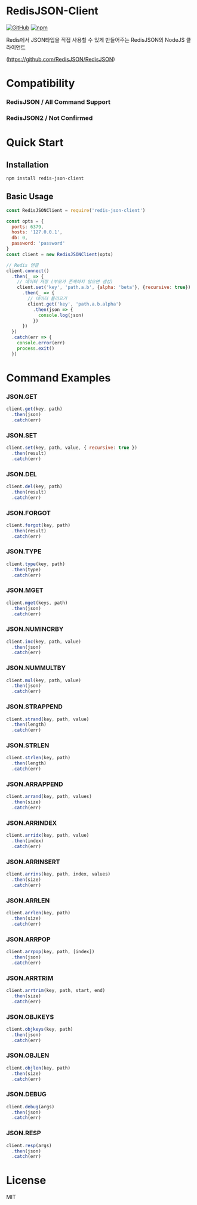
# RedisJSON-Client
[![GitHub](https://img.shields.io/github/license/hojin-jeong/redis-json-client)](https://github.com/hojin-jeong/redis-json-client/blob/master/license.md)
[![npm](https://img.shields.io/npm/v/redis-json-client)](https://badge.fury.io/js/redis-json-client)

Redis에서 JSON타입을 직접 사용할 수 있게 만들어주는 RedisJSON의 NodeJS 클라이언트

(https://github.com/RedisJSON/RedisJSON)

# Compatibility

### RedisJSON / All Command Support
### RedisJSON2 / Not Confirmed

# Quick Start

## Installation
```shell
npm install redis-json-client
```

## Basic Usage
```javascript
const RedisJSONClient = require('redis-json-client')

const opts = {
  ports: 6379,
  hosts: '127.0.0.1',
  db: 0,
  password: 'password'
}
const client = new RedisJSONClient(opts)

// Redis 연결
client.connect()
  .then(_ => {
    // 데이터 저장 (부모가 존재하지 않으면 생성)
    client.set('key', 'path.a.b', {alpha: 'beta'}, {recursive: true})
      .then(_ => {
        // 데이터 불러오기
        client.get('key', 'path.a.b.alpha')
          .then(json => {
            console.log(json)
          })      
      })  
  })
  .catch(err => {
    console.error(err)
    process.exit()  
  })
```

# Command Examples

### JSON.GET
```javascript
client.get(key, path)
  .then(json)
  .catch(err)
```
### JSON.SET
```javascript
client.set(key, path, value, { recursive: true })
  .then(result)
  .catch(err)
```
### JSON.DEL
```javascript
client.del(key, path)
  .then(result)
  .catch(err)
```
### JSON.FORGOT
```javascript
client.forgot(key, path)
  .then(result)
  .catch(err)
```
### JSON.TYPE
```javascript
client.type(key, path)
  .then(type)
  .catch(err)
```
### JSON.MGET
```javascript
client.mget(keys, path)
  .then(json)
  .catch(err)
```
### JSON.NUMINCRBY
```javascript
client.inc(key, path, value)
  .then(json)
  .catch(err)
```
### JSON.NUMMULTBY
```javascript
client.mul(key, path, value)
  .then(json)
  .catch(err)
```
### JSON.STRAPPEND
```javascript
client.strand(key, path, value)
  .then(length)
  .catch(err)
```
### JSON.STRLEN
```javascript
client.strlen(key, path)
  .then(length)
  .catch(err)
```
### JSON.ARRAPPEND
```javascript
client.arrand(key, path, values)
  .then(size)
  .catch(err)
```
### JSON.ARRINDEX
```javascript
client.arridx(key, path, value)
  .then(index)
  .catch(err)
```
### JSON.ARRINSERT
```javascript
client.arrins(key, path, index, values)
  .then(size)
  .catch(err)
```
### JSON.ARRLEN
```javascript
client.arrlen(key, path)
  .then(size)
  .catch(err)
```
### JSON.ARRPOP
```javascript
client.arrpop(key, path, [index])
  .then(json)
  .catch(err)
```
### JSON.ARRTRIM
```javascript
client.arrtrim(key, path, start, end)
  .then(size)
  .catch(err)
```
### JSON.OBJKEYS
```javascript
client.objkeys(key, path)
  .then(json)
  .catch(err)
```
### JSON.OBJLEN
```javascript
client.objlen(key, path)
  .then(size)
  .catch(err)
```
### JSON.DEBUG
```javascript
client.debug(args)
  .then(json)
  .catch(err)
```
### JSON.RESP
```javascript
client.resp(args)
  .then(json)
  .catch(err)
```

# License
MIT